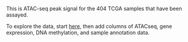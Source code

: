 This is ATAC-seq peak signal for the 404 TCGA samples that have been assayed.

To explore the data, start [here](https://xenabrowser.net/heatmap/?bookmark=3ec9e85ab0cee58e3e9e4a190d039558), then add columns of ATACseq, gene expression, DNA methylation, and sample annotation data.
